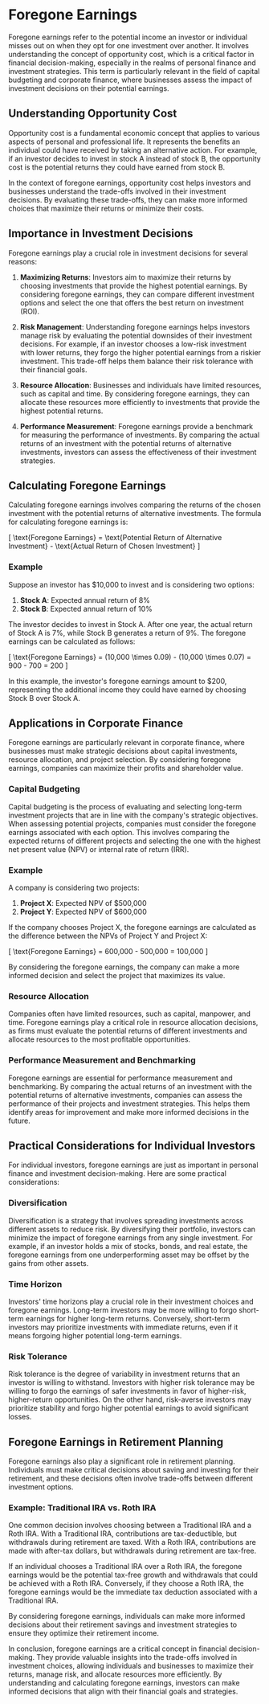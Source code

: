 # Foregone Earnings

Foregone earnings refer to the potential income an investor or individual misses out on when they opt for one investment over another. It involves understanding the concept of opportunity cost, which is a critical factor in financial decision-making, especially in the realms of personal finance and investment strategies. This term is particularly relevant in the field of capital budgeting and corporate finance, where businesses assess the impact of investment decisions on their potential earnings. 

## Understanding Opportunity Cost

Opportunity cost is a fundamental economic concept that applies to various aspects of personal and professional life. It represents the benefits an individual could have received by taking an alternative action. For example, if an investor decides to invest in stock A instead of stock B, the opportunity cost is the potential returns they could have earned from stock B. 

In the context of foregone earnings, opportunity cost helps investors and businesses understand the trade-offs involved in their investment decisions. By evaluating these trade-offs, they can make more informed choices that maximize their returns or minimize their costs.

## Importance in Investment Decisions

Foregone earnings play a crucial role in investment decisions for several reasons:

1. **Maximizing Returns**: Investors aim to maximize their returns by choosing investments that provide the highest potential earnings. By considering foregone earnings, they can compare different investment options and select the one that offers the best return on investment (ROI).

2. **Risk Management**: Understanding foregone earnings helps investors manage risk by evaluating the potential downsides of their investment decisions. For example, if an investor chooses a low-risk investment with lower returns, they forgo the higher potential earnings from a riskier investment. This trade-off helps them balance their risk tolerance with their financial goals.

3. **Resource Allocation**: Businesses and individuals have limited resources, such as capital and time. By considering foregone earnings, they can allocate these resources more efficiently to investments that provide the highest potential returns.

4. **Performance Measurement**: Foregone earnings provide a benchmark for measuring the performance of investments. By comparing the actual returns of an investment with the potential returns of alternative investments, investors can assess the effectiveness of their investment strategies.

## Calculating Foregone Earnings

Calculating foregone earnings involves comparing the returns of the chosen investment with the potential returns of alternative investments. The formula for calculating foregone earnings is:

\[ \text{Foregone Earnings} = \text{Potential Return of Alternative Investment} - \text{Actual Return of Chosen Investment} \]

### Example

Suppose an investor has $10,000 to invest and is considering two options:

1. **Stock A**: Expected annual return of 8%
2. **Stock B**: Expected annual return of 10%

The investor decides to invest in Stock A. After one year, the actual return of Stock A is 7%, while Stock B generates a return of 9%. The foregone earnings can be calculated as follows:

\[ \text{Foregone Earnings} = (10,000 \times 0.09) - (10,000 \times 0.07) = 900 - 700 = 200 \]

In this example, the investor's foregone earnings amount to $200, representing the additional income they could have earned by choosing Stock B over Stock A.

## Applications in Corporate Finance

Foregone earnings are particularly relevant in corporate finance, where businesses must make strategic decisions about capital investments, resource allocation, and project selection. By considering foregone earnings, companies can maximize their profits and shareholder value.

### Capital Budgeting

Capital budgeting is the process of evaluating and selecting long-term investment projects that are in line with the company's strategic objectives. When assessing potential projects, companies must consider the foregone earnings associated with each option. This involves comparing the expected returns of different projects and selecting the one with the highest net present value (NPV) or internal rate of return (IRR).

### Example

A company is considering two projects:

1. **Project X**: Expected NPV of $500,000
2. **Project Y**: Expected NPV of $600,000

If the company chooses Project X, the foregone earnings are calculated as the difference between the NPVs of Project Y and Project X:

\[ \text{Foregone Earnings} = 600,000 - 500,000 = 100,000 \]

By considering the foregone earnings, the company can make a more informed decision and select the project that maximizes its value.

### Resource Allocation

Companies often have limited resources, such as capital, manpower, and time. Foregone earnings play a critical role in resource allocation decisions, as firms must evaluate the potential returns of different investments and allocate resources to the most profitable opportunities.

### Performance Measurement and Benchmarking

Foregone earnings are essential for performance measurement and benchmarking. By comparing the actual returns of an investment with the potential returns of alternative investments, companies can assess the performance of their projects and investment strategies. This helps them identify areas for improvement and make more informed decisions in the future.

## Practical Considerations for Individual Investors

For individual investors, foregone earnings are just as important in personal finance and investment decision-making. Here are some practical considerations:

### Diversification

Diversification is a strategy that involves spreading investments across different assets to reduce risk. By diversifying their portfolio, investors can minimize the impact of foregone earnings from any single investment. For example, if an investor holds a mix of stocks, bonds, and real estate, the foregone earnings from one underperforming asset may be offset by the gains from other assets.

### Time Horizon

Investors' time horizons play a crucial role in their investment choices and foregone earnings. Long-term investors may be more willing to forgo short-term earnings for higher long-term returns. Conversely, short-term investors may prioritize investments with immediate returns, even if it means forgoing higher potential long-term earnings.

### Risk Tolerance

Risk tolerance is the degree of variability in investment returns that an investor is willing to withstand. Investors with higher risk tolerance may be willing to forgo the earnings of safer investments in favor of higher-risk, higher-return opportunities. On the other hand, risk-averse investors may prioritize stability and forgo higher potential earnings to avoid significant losses.

## Foregone Earnings in Retirement Planning

Foregone earnings also play a significant role in retirement planning. Individuals must make critical decisions about saving and investing for their retirement, and these decisions often involve trade-offs between different investment options.

### Example: Traditional IRA vs. Roth IRA

One common decision involves choosing between a Traditional IRA and a Roth IRA. With a Traditional IRA, contributions are tax-deductible, but withdrawals during retirement are taxed. With a Roth IRA, contributions are made with after-tax dollars, but withdrawals during retirement are tax-free.

If an individual chooses a Traditional IRA over a Roth IRA, the foregone earnings would be the potential tax-free growth and withdrawals that could be achieved with a Roth IRA. Conversely, if they choose a Roth IRA, the foregone earnings would be the immediate tax deduction associated with a Traditional IRA.

By considering foregone earnings, individuals can make more informed decisions about their retirement savings and investment strategies to ensure they optimize their retirement income.

In conclusion, foregone earnings are a critical concept in financial decision-making. They provide valuable insights into the trade-offs involved in investment choices, allowing individuals and businesses to maximize their returns, manage risk, and allocate resources more efficiently. By understanding and calculating foregone earnings, investors can make informed decisions that align with their financial goals and strategies.